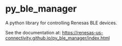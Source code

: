 # py_ble_manager

A python library for controlling Renesas BLE devices.

See the documentation at: https://renesas-us-connectivity.github.io/py_ble_manager/index.html